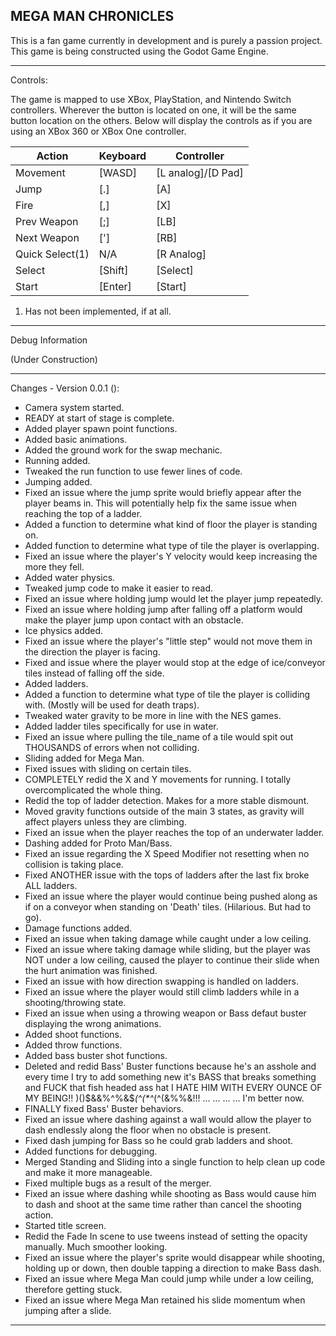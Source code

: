 MEGA MAN CHRONICLES
--

This is a fan game currently in development and is purely a
passion project. This game is being constructed using the
Godot Game Engine.

-----------------------------------------------------------

Controls:

The game is mapped to use XBox, PlayStation, and Nintendo
Switch controllers. Wherever the button is located on one,
it will be the same button location on the others. Below
will display the controls as if you are using an XBox 360
or XBox One controller.

Action | Keyboard | Controller
-------|----------|-----------
Movement | [WASD] | [L analog]/[D Pad]
Jump | [.] | [A]
Fire | [,] | [X]
Prev Weapon | [;] | [LB]
Next Weapon | ['] | [RB]
Quick Select(1) | N/A | [R Analog]
Select | [Shift] | [Select]
Start | [Enter] | [Start]

1. Has not been implemented, if at all.


-----------------------------------------------------------

Debug Information

(Under Construction)

-----------------------------------------------------------

Changes - Version 0.0.1 ():

-	Camera system started.
-	READY at start of stage is complete.
-	Added player spawn point functions.
-	Added basic animations.
-	Added the ground work for the swap mechanic.
-	Running added.
-	Tweaked the run function to use fewer lines of
	code.
-	Jumping added.
-	Fixed an issue where the jump sprite would briefly
	appear after the player beams in. This will
	potentially help fix the same issue when reaching
	the top of a ladder.
-	Added a function to determine what kind of floor
	the player is standing on.
-	Added function to determine what type of tile the
	player is overlapping.
-	Fixed an issue where the player's Y velocity would
	keep increasing the more they fell.
-	Added water physics.
-	Tweaked jump code to make it easier to read.
-	Fixed an issue where holding jump would let the
	player jump repeatedly.
-	Fixed an issue where holding jump after falling off
	a platform would make the player jump upon contact
	with an obstacle.
-	Ice physics added.
-	Fixed an issue where the player's "little step"
	would not move them in the direction the player
	is facing.
-	Fixed and issue where the player would stop at the
	edge of ice/conveyor tiles instead of falling off
	the side.
-	Added ladders.
-	Added a function to determine what type of tile the
	player is colliding with. (Mostly will be used for
	death traps).
-	Tweaked water gravity to be more in line with the
	NES games.
-	Added ladder tiles specifically for use in water.
-	Fixed an issue where pulling the tile_name of a
	tile would spit out THOUSANDS of errors when not
	colliding.
-	Sliding added for Mega Man.
-	Fixed issues with sliding on certain tiles.
-	COMPLETELY redid the X and Y movements for running.
	I totally overcomplicated the whole thing.
-	Redid the top of ladder detection. Makes for a more
	stable dismount.
-	Moved gravity functions outside of the main 3
	states, as gravity will affect players unless they
	are climbing.
-	Fixed an issue when the player reaches the top of
	an underwater ladder.
-	Dashing added for Proto Man/Bass.
-	Fixed an issue regarding the X Speed Modifier not
	resetting when no collision is taking place.
-	Fixed ANOTHER issue with the tops of ladders after
	the last fix broke ALL ladders.
-	Fixed an issue where the player would continue
	being pushed along as if on a conveyor when
	standing on 'Death' tiles. (Hilarious. But had to
	go).
-	Damage functions added.
-	Fixed an issue when taking damage while caught
	under a low ceiling.
-	Fixed an issue where taking damage while sliding,
	but the player was NOT under a low ceiling, caused
	the player to continue their slide when the hurt
	animation was finished.
-	Fixed an issue with how direction swapping is
	handled on ladders.
-	Fixed an issue where the player would still climb
	ladders while in a shooting/throwing state.
-	Fixed an issue when using a throwing weapon or Bass
	defaut buster displaying the wrong animations.
-	Added shoot functions.
-	Added throw functions.
-	Added bass buster shot functions.
-	Deleted and redid Bass' Buster functions because
	he's an asshole and every time I try to add
	something new it's BASS that breaks something and
	FUCK that fish headed ass hat I HATE HIM WITH EVERY
	OUNCE OF MY BEING!! )()$&&%^%&$*(^$(*$^*(^(&%%&!!!
	...
	...
	...
	...
	I'm better now.
-	FINALLY fixed Bass' Buster behaviors.
-	Fixed an issue where dashing against a wall would
	allow the player to dash endlessly along the floor
	when no obstacle is present.
-	Fixed dash jumping for Bass so he could grab
	ladders and shoot.
-	Added functions for debugging.
-	Merged Standing and Sliding into a single function
	to help clean up code and make it more manageable.
-	Fixed multiple bugs as a result of the merger.
-	Fixed an issue where dashing while shooting as Bass
	would cause him to dash and shoot at the same time
	rather than cancel the shooting action.
-	Started title screen.
-	Redid the Fade In scene to use tweens instead of
	setting the opacity manually. Much smoother
	looking.
-	Fixed an issue where the player's sprite would
	disappear while shooting, holding up or down, then
	double tapping a direction to make Bass dash.
-	Fixed an issue where Mega Man could jump while
	under a low ceiling, therefore getting stuck.
-	Fixed an issue where Mega Man retained his slide
	momentum when jumping after a slide.
-----------------------------------------------------------
